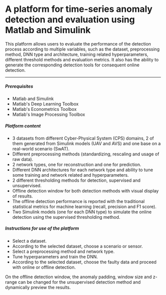 # A platform for time-series anomaly detection and evaluation using Matlab and Simulink

This platform allows users to evaluate the performance of the detection process according to multiple variables, such as the dataset, preprocessing method, DNN type and architecture, training related hyperparameters, different threshold methods and evaluation metrics. It also has the ability to generate the corresponding detection tools for consequent online detection.

------

##### Prerequisites

- Matlab and Simulink
- Matlab's Deep Learning Toolbox 
- Matlab's Econometrics Toolbox
- Matlab's Image Processing Toolbox

##### Platform content

- 3 datasets from different Cyber-Physical System (CPS) domains, 2 of them generated from Simulink models (UAV and AVS) and one base on a real-world scenario (SwAT).
- Different preprocessing methods (standardizing, rescaling and usage of raw data).
- 2 network types, one for reconstruction and one for prediction.
- Different DNN architectures for each network type and ability to tune some training and network related and hyperparameters.
- 2 different thresholding methods for detection, supervised and unsupervised.
- Offline detection window for both detection methods with visual display of results. 
- The offline detection performance is reported with the traditional statistical metrics for machine learning (recall, precision and F1 score).
- Two Simulink models (one for each DNN type) to simulate the online detection using the supervised thresholding method.

##### Instructions for use of the platform

- Select a dataset.
- According to the selected dataset, choose a scenario or sensor.
- Select a preprocessing method and network type.
- Tune hyperparameters and train the DNN.
- According to the selected dataset, choose the faulty data and proceed with online or offline detection.

On the offline detection window, the anomaly padding, window size and z-range can be changed for the unsupervised detection method and dynamically preview the results.






